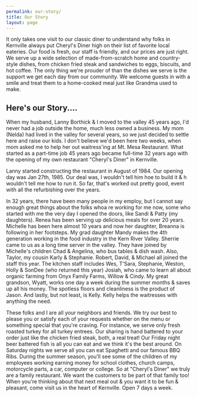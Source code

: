 ```yaml
---
permalink: our-story/
title: Our Story
layout: page
---
```


It only takes one visit to our classic diner to understand why folks in Kernville always put
Cheryl's Diner high on their list of favorite local eateries. Our food is fresh, our staff is
friendly, and our prices are just right. We serve up a wide selection of made-from-scratch home and
country-style dishes, from chicken fried steak and sandwiches to eggs, biscuits, and hot coffee.
The only thing we're prouder of than the dishes we serve is the support we get each day from our
community. We welcome guests in with a smile and treat them to a home-cooked meal just like Grandma
used to make.

## Here's our Story....

When my husband, Lanny Borthick & I moved to the valley 45 years ago, I'd never had a job outside
the home, much less owned a business.  My mom (Nelda) had lived in the valley for several years, so
we just decided to settle here and raise our kids.  I don't believe we'd been here two weeks, when
mom asked me to help her out waitress'ing at Mt. Mesa Restaurant.  What started as a part-time job
45 years ago became full-time 32 years ago with the opening of my own restaurant "Cheryl's Diner"
in Kernville.

Lanny started constructing the restaurant in August of 1984.  Our opening day was Jan 27th, 1985.
Our deal was, I wouldn't tell him hoe to build it & h wouldn't tell me how to run it.  So far,
that's worked out pretty good, event with all the refurbishing over the years.

In 32 years, there have been many people in my employ, but I cannot say enough great things about
the folks whoa re working for me now, some who started with me the very day I opened the doors,
like Sandi & Patty (my daughters).  Renea has been serving up delicious meals for over 20 years.
Michelle has been here almost 10 years and now her daughter, Breanna is following in her footsteps.
My grad daughter Mandy makes the 4th generation working in the food industry in the Kern River
Valley.  Sherrie came to us as a long time server in the valley.  They have joined by Michelle's
children Chad & Angelina, who bus tables & dish wash.  Also, Taylor,  my cousin Karly & Stephanie.
Robert, David, & Michael all joined the staff this year.  The kitchen staff includes Wes, T'Sara,
Stephanie, Weston, Holly & SonDee (who returned this year) Josiah, who came to learn all about
organic farming from Onyx Family Farms, Willow & Cindy. My great grandson, Wyatt, works one day a
week during the summer months & saves up all his money.  The spotless floors and cleanliness is
the product of Jason.  And lastly, but not least, is Kelly.  Kelly helps the waitresses with
anything the need. 

These folks and I are all your neighbors and friends.  We try our best to please you or satisfy
each of your requests whether on the menu or something special that you're craving.  For instance,
we serve only fresh roasted turkey for all turkey entrees.  Our sharing is hand battered to your
order just like the chicken fried steak, both, a real treat!  Our Friday night beer battered fish
is all you can eat and we think it's the best around.  On Saturday nights we serve all you can eat
Spaghetti and our famous BBQ Ribs.  During the summer season, you'll see some of the children of my
employees working earning money for school clothes, church camps, motorcycle parts, a car, computer
or college.  So at "Cheryl's Diner" we truly are a family restaurant.  We want the customers to be
part of that family too! When you're thinking about that next meal out & you want it to be fun
& pleasant, come visit us in the heart of Kernville. Open 7 days a week. 
